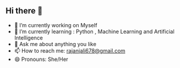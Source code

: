 ## Hi there 👋

- 🔭 I’m currently working on Myself
- 🌱 I’m currently learning : Python , Machine Learning and Artificial Intelligence
- 💬 Ask me about anything you like
- 📫 How to reach me: rajanjali678@gmail.com
- 😄 Pronouns: She/Her
